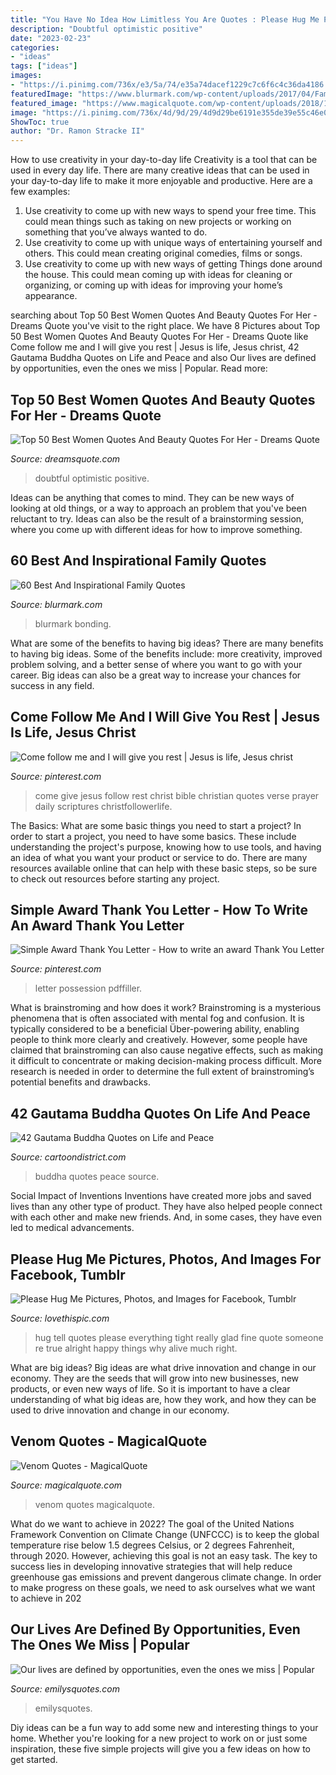 ```yaml
---
title: "You Have No Idea How Limitless You Are Quotes : Please Hug Me Pictures, Photos, And Images For Facebook, Tumblr"
description: "Doubtful optimistic positive"
date: "2023-02-23"
categories:
- "ideas"
tags: ["ideas"]
images:
- "https://i.pinimg.com/736x/e3/5a/74/e35a74dacef1229c7c6f6c4c36da4186.jpg"
featuredImage: "https://www.blurmark.com/wp-content/uploads/2017/04/Family-Quotes-32.jpg"
featured_image: "https://www.magicalquote.com/wp-content/uploads/2018/12/Listen-carefully-Eddie.-You-did-not-find-us.-We-found-you.jpg"
image: "https://i.pinimg.com/736x/4d/9d/29/4d9d29be6191e355de39e55c46e0b029.jpg"
ShowToc: true
author: "Dr. Ramon Stracke II"
---
```



How to use creativity in your day-to-day life
Creativity is a tool that can be used in every day life. There are many creative ideas that can be used in your day-to-day life to make it more enjoyable and productive. Here are a few examples: 
1. Use creativity to come up with new ways to spend your free time. This could mean things such as taking on new projects or working on something that you’ve always wanted to do. 
2. Use creativity to come up with unique ways of entertaining yourself and others. This could mean creating original comedies, films or songs. 
3. Use creativity to come up with new ways of getting Things done around the house. This could mean coming up with ideas for cleaning or organizing, or coming up with ideas for improving your home’s appearance.

	

		
searching about Top 50 Best Women Quotes And Beauty Quotes For Her - Dreams Quote you've visit to the right place. We have 8 Pictures about Top 50 Best Women Quotes And Beauty Quotes For Her - Dreams Quote like Come follow me and I will give you rest | Jesus is life, Jesus christ, 42 Gautama Buddha Quotes on Life and Peace and also Our lives are defined by opportunities, even the ones we miss | Popular. Read more:
		
    
## Top 50 Best Women Quotes And Beauty Quotes For Her - Dreams Quote

<img loading=lazy src="https://www.dreamsquote.com/wp-content/uploads/2018/05/Top-50-Best-Women-Quotes-And-Beauty-Quotes-For-Her-6.jpg" onerror="this.onerror=null;this.src='https://tse2.mm.bing.net/th?id=OIP.gCKkgxr4DUbf-T2v_Do_MwHaHa&amp;pid=15.1';" alt="Top 50 Best Women Quotes And Beauty Quotes For Her - Dreams Quote">

_Source: dreamsquote.com_

>doubtful optimistic positive. 

	

Ideas can be anything that comes to mind. They can be new ways of looking at old things, or a way to approach an problem that you've been reluctant to try. Ideas can also be the result of a brainstorming session, where you come up with different ideas for how to improve something.

    
## 60 Best And Inspirational Family Quotes

<img loading=lazy src="https://www.blurmark.com/wp-content/uploads/2017/04/Family-Quotes-32.jpg" onerror="this.onerror=null;this.src='https://tse2.mm.bing.net/th?id=OIP.g3u2_aBKcWPCFTN-qfwgagHaE7&amp;pid=15.1';" alt="60 Best And Inspirational Family Quotes">

_Source: blurmark.com_

>blurmark bonding. 

	

What are some of the benefits to having big ideas?
There are many benefits to having big ideas. Some of the benefits include: more creativity, improved problem solving, and a better sense of where you want to go with your career. Big ideas can also be a great way to increase your chances for success in any field.

    
## Come Follow Me And I Will Give You Rest | Jesus Is Life, Jesus Christ

<img loading=lazy src="https://i.pinimg.com/736x/e3/5a/74/e35a74dacef1229c7c6f6c4c36da4186.jpg" onerror="this.onerror=null;this.src='https://tse2.mm.bing.net/th?id=OIP.FeWKiyWv06fNWQyODKFtiAHaHa&amp;pid=15.1';" alt="Come follow me and I will give you rest | Jesus is life, Jesus christ">

_Source: pinterest.com_

>come give jesus follow rest christ bible christian quotes verse prayer daily scriptures christfollowerlife. 

	

The Basics: What are some basic things you need to start a project?
In order to start a project, you need to have some basics. These include understanding the project's purpose, knowing how to use tools, and having an idea of what you want your product or service to do. There are many resources available online that can help with these basic steps, so be sure to check out resources before starting any project.

    
## Simple Award Thank You Letter - How To Write An Award Thank You Letter

<img loading=lazy src="https://i.pinimg.com/736x/4d/9d/29/4d9d29be6191e355de39e55c46e0b029.jpg" onerror="this.onerror=null;this.src='https://tse3.mm.bing.net/th?id=OIP.elkfD7KNC1F92bU5kLaxfQHaKe&amp;pid=15.1';" alt="Simple Award Thank You Letter - How to write an award Thank You Letter">

_Source: pinterest.com_

>letter possession pdffiller. 

	

What is brainstroming and how does it work?
Brainstroming is a mysterious phenomena that is often associated with mental fog and confusion. It is typically considered to be a beneficial Über-powering ability, enabling people to think more clearly and creatively. However, some people have claimed that brainstroming can also cause negative effects, such as making it difficult to concentrate or making decision-making process difficult. More research is needed in order to determine the full extent of brainstroming’s potential benefits and drawbacks.

    
## 42 Gautama Buddha Quotes On Life And Peace

<img loading=lazy src="http://www.cartoondistrict.com/wp-content/uploads/2018/01/Gautama-Buddha-Quotes-on-Life-and-Peace11.jpg" onerror="this.onerror=null;this.src='https://tse3.mm.bing.net/th?id=OIP.y4sH80cu39LLZmrUTsXhLgHaJ4&amp;pid=15.1';" alt="42 Gautama Buddha Quotes on Life and Peace">

_Source: cartoondistrict.com_

>buddha quotes peace source. 

	

Social Impact of Inventions
Inventions have created more jobs and saved lives than any other type of product. They have also helped people connect with each other and make new friends. And, in some cases, they have even led to medical advancements.

    
## Please Hug Me Pictures, Photos, And Images For Facebook, Tumblr

<img loading=lazy src="https://www.lovethispic.com/uploaded_images/143924-Please-Hug-Me.jpg?1" onerror="this.onerror=null;this.src='https://tse4.mm.bing.net/th?id=OIP.UrmWmcZmkoWjjuhdiL_L-gHaKr&amp;pid=15.1';" alt="Please Hug Me Pictures, Photos, and Images for Facebook, Tumblr">

_Source: lovethispic.com_

>hug tell quotes please everything tight really glad fine quote someone re true alright happy things why alive much right. 

	

What are big ideas?
Big ideas are what drive innovation and change in our economy. They are the seeds that will grow into new businesses, new products, or even new ways of life. So it is important to have a clear understanding of what big ideas are, how they work, and how they can be used to drive innovation and change in our economy.

    
## Venom Quotes - MagicalQuote

<img loading=lazy src="https://www.magicalquote.com/wp-content/uploads/2018/12/Listen-carefully-Eddie.-You-did-not-find-us.-We-found-you.jpg" onerror="this.onerror=null;this.src='https://tse1.mm.bing.net/th?id=OIP.hCQOlsqYHaudbaUOdkr0TwHaEK&amp;pid=15.1';" alt="Venom Quotes - MagicalQuote">

_Source: magicalquote.com_

>venom quotes magicalquote. 

	

What do we want to achieve in 2022?
The goal of the United Nations Framework Convention on Climate Change (UNFCCC) is to keep the global temperature rise below 1.5 degrees Celsius, or 2 degrees Fahrenheit, through 2020. However, achieving this goal is not an easy task. The key to success lies in developing innovative strategies that will help reduce greenhouse gas emissions and prevent dangerous climate change. In order to make progress on these goals, we need to ask ourselves what we want to achieve in 202
    
## Our Lives Are Defined By Opportunities, Even The Ones We Miss | Popular

<img loading=lazy src="https://emilysquotes.com/wp-content/uploads/2014/05/EmilysQuotes.Com-life-define-opportunity-chance-intelligent-consequences-Eric-Roth.jpg" onerror="this.onerror=null;this.src='https://tse2.mm.bing.net/th?id=OIP.ZwPInGDvwANICPyFqfm1qgHaLH&amp;pid=15.1';" alt="Our lives are defined by opportunities, even the ones we miss | Popular">

_Source: emilysquotes.com_

>emilysquotes. 

	

Diy ideas can be a fun way to add some new and interesting things to your home. Whether you're looking for a new project to work on or just some inspiration, these five simple projects will give you a few ideas on how to get started.

